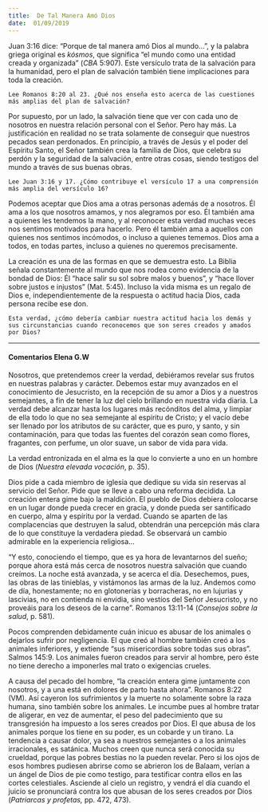 ```yaml
---
title:  De Tal Manera Amó Dios
date:  01/09/2019
---
```


Juan 3:16 dice: “Porque de tal manera amó Dios al mundo...”, y la palabra griega original es _kósmos_, que significa “el mundo como una entidad creada y organizada” (_CBA_ 5:907). Este versículo trata de la salvación para la humanidad, pero el plan de salvación también tiene implicaciones para toda la creación.

`Lee Romanos 8:20 al 23. ¿Qué nos enseña esto acerca de las cuestiones más amplias del plan de salvación?`

Por supuesto, por un lado, la salvación tiene que ver con cada uno de nosotros en nuestra relación personal con el Señor. Pero hay más. La justificación en realidad no se trata solamente de conseguir que nuestros pecados sean perdonados. En principio, a través de Jesús y el poder del Espíritu Santo, el Señor también crea la familia de Dios, que celebra su perdón y la seguridad de la salvación, entre otras cosas, siendo testigos del mundo a través de sus buenas obras.

`Lee Juan 3:16 y 17. ¿Cómo contribuye el versículo 17 a una comprensión más amplia del versículo 16?`

Podemos aceptar que Dios ama a otras personas además de a nosotros. Él ama a los que nosotros amamos, y nos alegramos por eso. Él también ama a quienes les tendemos la mano, y al reconocer esta verdad muchas veces nos sentimos motivados para hacerlo. Pero él también ama a aquellos con quienes nos sentimos incómodos, o incluso a quienes tememos. Dios ama a todos, en todas partes, incluso a quienes no queremos precisamente.

La creación es una de las formas en que se demuestra esto. La Biblia señala constantemente al mundo que nos rodea como evidencia de la bondad de Dios: Él “hace salir su sol sobre malos y buenos”, y “hace llover sobre justos e injustos” (Mat. 5:45). Incluso la vida misma es un regalo de Dios e, independientemente de la respuesta o actitud hacia Dios, cada persona recibe ese don.

`Esta verdad, ¿cómo debería cambiar nuestra actitud hacia los demás y sus circunstancias cuando reconocemos que son seres creados y amados por Dios?`

---

#### Comentarios Elena G.W

Nosotros, que pretendemos creer la verdad, debiéramos revelar sus frutos en nuestras palabras y carácter. Debemos estar muy avanzados en el conocimiento de Jesucristo, en la recepción de su amor a Dios y a nuestros semejantes, a fin de tener la luz del cielo brillando en nuestra vida diaria. La verdad debe alcanzar hasta los lugares más recónditos del alma, y limpiar de ella todo lo que no sea semejante al espíritu de Cristo; y el vacío debe ser llenado por los atributos de su carácter, que es puro, y santo, y sin contaminación, para que todas las fuentes del corazón sean como flores, fragantes, con perfume, un olor suave, un sabor de vida para vida.

La verdad entronizada en el alma es la que lo convierte a uno en un hombre de Dios (_Nuestra elevada vocación_, p. 35).

Dios pide a cada miembro de iglesia que dedique su vida sin reservas al servicio del Señor. Pide que se lleve a cabo una reforma decidida. La creación entera gime bajo la maldición. El pueblo de Dios debiera colocarse en un lugar donde pueda crecer en gracia, y donde pueda ser santificado en cuerpo, alma y espíritu por la verdad. Cuando se aparten de las complacencias que destruyen la salud, obtendrán una percepción más clara de lo que constituye la verdadera piedad. Se observará un cambio admirable en la experiencia religiosa…

“Y esto, conociendo el tiempo, que es ya hora de levantarnos del sueño; porque ahora está más cerca de nosotros nuestra salvación que cuando creímos. La noche está avanzada, y se acerca el día. Desechemos, pues, las obras de las tinieblas, y vistámonos las armas de la luz. Andemos como de día, honestamente; no en glotonerías y borracheras, no en lujurias y lascivias, no en contienda ni envidia, sino vestíos del Señor Jesucristo, y no proveáis para los deseos de la carne”. Romanos 13:11-14 (_Consejos sobre la salud_, p. 581).

Pocos comprenden debidamente cuán inicuo es abusar de los animales o dejarlos sufrir por negligencia. El que creó al hombre también creó a los animales inferiores, y extiende “sus misericordias sobre todas sus obras”. Salmos 145:9. Los animales fueron creados para servir al hombre, pero éste no tiene derecho a imponerles mal trato o exigencias crueles.

A causa del pecado del hombre, “la creación entera gime juntamente con nosotros, y a una está en dolores de parto hasta ahora”. Romanos 8:22 (VM). Así cayeron los sufrimientos y la muerte no solamente sobre la raza humana, sino también sobre los animales. Le incumbe pues al hombre tratar de aligerar, en vez de aumentar, el peso del padecimiento que su transgresión ha impuesto a los seres creados por Dios. El que abusa de los animales porque los tiene en su poder, es un cobarde y un tirano. La tendencia a causar dolor, ya sea a nuestros semejantes o a los animales irracionales, es satánica. Muchos creen que nunca será conocida su crueldad, porque las pobres bestias no la pueden revelar. Pero si los ojos de esos hombres pudiesen abrirse como se abrieron los de Balaam, verían a un ángel de Dios de pie como testigo, para testificar contra ellos en las cortes celestiales. Asciende al cielo un registro, y vendrá el día cuando el juicio se pronunciará contra los que abusan de los seres creados por Dios (_Patriarcas y profetas,_ pp. 472, 473).